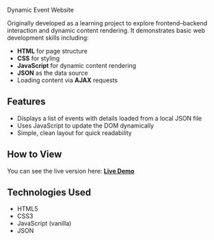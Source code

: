 Dynamic Event Website

Originally developed as a learning project to explore frontend–backend interaction and dynamic content rendering.
It demonstrates basic web development skills including:

* **HTML** for page structure
* **CSS** for styling
* **JavaScript** for dynamic content rendering
* **JSON** as the data source
* Loading content via **AJAX** requests

## Features

* Displays a list of events with details loaded from a local JSON file
* Uses JavaScript to update the DOM dynamically
* Simple, clean layout for quick readability

## How to View

You can see the live version here:
[**Live Demo**](https://icyy001.github.io/Dynamic-Event-Website/)

## Technologies Used

* HTML5
* CSS3
* JavaScript (vanilla)
* JSON

